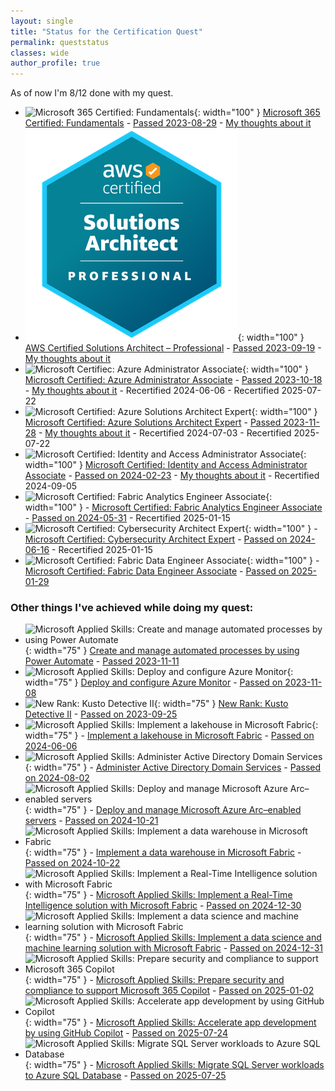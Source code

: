 ```yaml
---
layout: single
title: "Status for the Certification Quest"
permalink: queststatus
classes: wide
author_profile: true
---
```




As of now I'm 8/12 done with my quest. 

- ![Microsoft 365 Certified: Fundamentals](https://learn.microsoft.com/media/learn/certification/badges/microsoft-certified-fundamentals-badge.svg?branch=main){: width="100" } [Microsoft 365 Certified: Fundamentals](https://learn.microsoft.com/en-us/certifications/microsoft-365-fundamentals/) - [Passed 2023-08-29](https://learn.microsoft.com/api/credentials/share/en-us/OleRandHendriksen-9681/E31F7C2CEA601457?sharingId=1CF91CEEF57A27BB) - [My thoughts about it](/certifications/2023/08/29/1-out-of-12.html)
- ![AWS Certified Solutions Architect – Professional](../assets/images/certification2/badge.png){: width="100" } [AWS Certified Solutions Architect – Professional](https://aws.amazon.com/certification/certified-solutions-architect-professional/?ch=sec&sec=rmg&d=1) - [Passed 2023-09-19](https://www.credly.com/badges/4c177d9c-cac9-48e8-a736-77bca01737ef) - [My thoughts about it](/certifications/2023/09/19/2-out-of-12.html)
- ![Microsoft Certifiec: Azure Administrator Associate](https://learn.microsoft.com/media/learn/certification/badges/microsoft-certified-associate-badge.svg?branch=main){: width="100" } [Microsoft Certified: Azure Administrator Associate](https://learn.microsoft.com/en-us/certifications/azure-administrator/) - [Passed 2023-10-18](https://learn.microsoft.com/api/credentials/share/en-us/randriksen/2A6BE39D22611D36?sharingId=1CF91CEEF57A27BB) - [My thoughts about it](/certifications/2023/10/18/3-out-of-12.html) - Recertified 2024-06-06 - Recertified 2025-07-22
- ![Microsoft Certified: Azure Solutions Architect Expert](https://learn.microsoft.com/media/learn/certification/badges/microsoft-certified-expert-badge.svg?branch=main){: width="100" } [Microsoft Certified: Azure Solutions Architect Expert](https://learn.microsoft.com/en-us/certifications/azure-solutions-architect/) - [Passed 2023-11-28](https://learn.microsoft.com/en-us/users/randriksen/credentials/certification/azure-administrator) - [My thoughts about it](/certifications/2023/11/28/4-out-of-12.html) - Recertified 2024-07-03 - Recertified 2025-07-22
- ![Microsoft Certified: Identity and Access Administrator Associate](https://learn.microsoft.com/media/learn/certification/badges/microsoft-certified-associate-badge.svg?branch=main){: width="100" } [Microsoft Certified: Identity and Access Administrator Associate](https://learn.microsoft.com/en-us/credentials/certifications/identity-and-access-administrator/) - [Passed on 2024-02-23](https://learn.microsoft.com/api/credentials/share/en-us/randriksen/EA21D168201321D5?sharingId=1CF91CEEF57A27BB) - [My thoughts about it](/certifications/2024/02/26/5-out-of-12.html) - Recertified 2024-09-05
- ![Microsoft Certified: Fabric Analytics Engineer Associate](https://learn.microsoft.com/media/learn/certification/badges/microsoft-certified-associate-badge.svg?branch=main){: width="100" } - [Microsoft Certified: Fabric Analytics Engineer Associate](https://learn.microsoft.com/en-us/credentials/certifications/fabric-analytics-engineer-associate/?practice-assessment-type=certification) - [Passed on 2024-05-31](https://learn.microsoft.com/api/credentials/share/en-us/randriksen/AB06AF14F453D01E?sharingId=1CF91CEEF57A27BB) - Recertified 2025-01-15
- ![Microsoft Certified: Cybersecurity Architect Expert](https://learn.microsoft.com/en-us/media/learn/certification/badges/microsoft-certified-expert-badge.svg){: width="100" } - [Microsoft Certified: Cybersecurity Architect Expert](https://learn.microsoft.com/en-us/credentials/certifications/cybersecurity-architect-expert/) - [Passed on 2024-06-16](https://learn.microsoft.com/api/credentials/share/en-us/randriksen/8CB7CC48C6B0A974?sharingId=1CF91CEEF57A27BB) - Recertified 2025-01-15
- ![Microsoft Certified: Fabric Data Engineer Associate](https://learn.microsoft.com/media/learn/certification/badges/microsoft-certified-associate-badge.svg?branch=main){: width="100" } - [Microsoft Certified: Fabric Data Engineer Associate](https://learn.microsoft.com/en-us/credentials/certifications/fabric-data-engineer-associate/?practice-assessment-type=certification) - [Passed on 2025-01-29](https://learn.microsoft.com/api/credentials/share/en-us/randriksen/F63E37E1B782ECBA?sharingId=1CF91CEEF57A27BB) 

### Other things I've achieved while doing my quest:
 - ![Microsoft Applied Skills: Create and manage automated processes by using Power Automate](https://learn.microsoft.com/en-us/media/profile/zero-state-applied-skills.svg?branch=main){: width="75" } [Create and manage automated processes by using Power Automate](https://learn.microsoft.com/en-us/credentials/applied-skills/create-and-manage-automated-processes-with-power-automate/) - [Passed 2023-11-11](https://learn.microsoft.com/api/credentials/share/en-us/randriksen/468D3966F5018A2A?sharingId=1CF91CEEF57A27BB)
 - ![Microsoft Applied Skills: Deploy and configure Azure Monitor](https://learn.microsoft.com/en-us/media/profile/zero-state-applied-skills.svg?branch=main){: width="75" } [Deploy and configure Azure Monitor](https://learn.microsoft.com/en-us/credentials/applied-skills/deploy-and-configure-azure-monitor/) - [Passed on 2023-11-08](https://learn.microsoft.com/api/credentials/share/en-us/randriksen/2B0C37E9F66BB8F4?sharingId=1CF91CEEF57A27BB)
 - ![New Rank: Kusto Detective II](https://images.credly.com/size/340x340/images/8fc10fee-7b05-4b86-8504-01abf614bcac/image.png){: width="75" } [New Rank: Kusto Detective II](https://detective.kusto.io/) - [Passed on 2023-09-25](https://www.credly.com/badges/16e3b4fd-939d-4fdc-9b37-1027b24ec2a5/public_url)
 - ![Microsoft Applied Skills: Implement a lakehouse in Microsoft Fabric](https://learn.microsoft.com/en-us/media/learn/credential/badges/applied-skill.svg?branch=main?branch=main){: width="75" } - [Implement a lakehouse in Microsoft Fabric](https://learn.microsoft.com/en-us/credentials/applied-skills/implement-lakehouse-microsoft-fabric/) - [Passed on 2024-06-06](https://learn.microsoft.com/api/credentials/share/en-us/randriksen/E939B2BCAC7727D0?sharingId=1CF91CEEF57A27BB)
 - ![Microsoft Applied Skills: Administer Active Directory Domain Services](https://learn.microsoft.com/en-us/media/learn/credential/badges/applied-skill.svg?branch=main){: width="75" } - [Administer Active Directory Domain Services](https://learn.microsoft.com/en-us/credentials/applied-skills/administer-active-directory-domain-services/) - [Passed on 2024-08-02](https://learn.microsoft.com/api/credentials/share/en-us/randriksen/12C84AC577A6FA25?sharingId=1CF91CEEF57A27BB)
 - ![Microsoft Applied Skills: Deploy and manage Microsoft Azure Arc–enabled servers](https://learn.microsoft.com/en-us/media/learn/credential/badges/applied-skill.svg?branch=main?branch=main){: width="75" } - [Deploy and manage Microsoft Azure Arc–enabled servers](https://learn.microsoft.com/en-us/credentials/applied-skills/deploy-and-manage-microsoft-azure-arc-enabled-servers/) - [Passed on 2024-10-21](https://learn.microsoft.com/api/credentials/share/en-us/randriksen/B9FACA4BE566D3C8?sharingId=1CF91CEEF57A27BB)
 - ![Microsoft Applied Skills: Implement a data warehouse in Microsoft Fabric](https://learn.microsoft.com/en-us/media/profile/zero-state-applied-skills.svg?branch=main){: width="75" } - [Implement a data warehouse in Microsoft Fabric](https://learn.microsoft.com/en-us/credentials/applied-skills/work-with-data-warehouses-using-microsoft-fabric/) - [Passed on 2024-10-22](https://learn.microsoft.com/api/credentials/share/en-us/randriksen/D8036A237794FDDF?sharingId=1CF91CEEF57A27BB)
 - ![Microsoft Applied Skills: Implement a Real-Time Intelligence solution with Microsoft Fabric](https://learn.microsoft.com/en-us/media/profile/zero-state-applied-skills.svg?branch=main){: width="75" } - [Microsoft Applied Skills: Implement a Real-Time Intelligence solution with Microsoft Fabric](https://learn.microsoft.com/en-us/credentials/applied-skills/implement-a-real-time-intelligence-solution-with-microsoft-fabric/) - [Passed on 2024-12-30](https://learn.microsoft.com/api/credentials/share/en-us/randriksen/823B7ADD27CC6B43?sharingId=1CF91CEEF57A27BB)
 - ![Microsoft Applied Skills: Implement a data science and machine learning solution with Microsoft Fabric](https://learn.microsoft.com/en-us/media/profile/zero-state-applied-skills.svg?branch=main){: width="75" } - [Microsoft Applied Skills: Implement a data science and machine learning solution with Microsoft Fabric](https://learn.microsoft.com/en-us/credentials/applied-skills/implement-a-data-science-and-machine-learning-solution-with-microsoft-fabric/) - [Passed on 2024-12-31](https://learn.microsoft.com/api/credentials/share/en-us/randriksen/863FB58BEE5F9EA5?sharingId=1CF91CEEF57A27BB)
 - ![Microsoft Applied Skills: Prepare security and compliance to support Microsoft 365 Copilot](https://learn.microsoft.com/en-us/media/profile/zero-state-applied-skills.svg?branch=main){: width="75" } - [Microsoft Applied Skills: Prepare security and compliance to support Microsoft 365 Copilot](https://learn.microsoft.com/en-us/credentials/applied-skills/prepare-security-and-compliance-to-support-microsoft-365-copilot/) - [Passed on 2025-01-02](https://learn.microsoft.com/api/credentials/share/en-us/randriksen/1524F383FBCD066?sharingId=1CF91CEEF57A27BB)
 - ![Microsoft Applied Skills: Accelerate app development by using GitHub Copilot](https://learn.microsoft.com/en-us/media/profile/zero-state-applied-skills.svg?branch=main){: width="75" } - [Microsoft Applied Skills: Accelerate app development by using GitHub Copilot](https://learn.microsoft.com/en-us/credentials/applied-skills/accelerate-app-development-by-using-github-copilot/) - [Passed on 2025-07-24](https://learn.microsoft.com/api/credentials/share/en-us/randriksen/183170717C21A21?sharingId=1CF91CEEF57A27BB)
 - ![Microsoft Applied Skills: Migrate SQL Server workloads to Azure SQL Database](https://learn.microsoft.com/en-us/media/profile/zero-state-applied-skills.svg?branch=main){: width="75" } - [Microsoft Applied Skills: Migrate SQL Server workloads to Azure SQL Database](https://learn.microsoft.com/en-us/credentials/applied-skills/migrate-sql-workloads-azure-sql-database/) - [Passed on 2025-07-25](https://learn.microsoft.com/api/credentials/share/en-us/randriksen/2317473E67D6A888?sharingId=1CF91CEEF57A27BB)